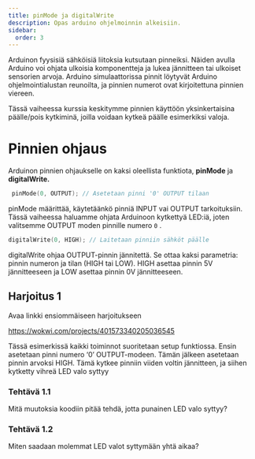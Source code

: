 ```yaml
---
title: pinMode ja digitalWrite
description: Opas arduino ohjelmoinnin alkeisiin.
sidebar:
  order: 3
---
```


Arduinon fyysisiä sähköisiä liitoksia kutsutaan pinneiksi. Näiden avulla Arduino voi ohjata ulkoisia komponentteja ja lukea jännitteen tai ulkoiset sensorien arvoja. Arduino simulaattorissa pinnit löytyvät Arduino ohjelmointialustan reunoilta, ja pinnien numerot ovat kirjoitettuna pinnien viereen.

Tässä vaiheessa kurssia keskitymme pinnien käyttöön yksinkertaisina päälle/pois kytkiminä, joilla voidaan kytkeä päälle esimerkiksi valoja.

# Pinnien ohjaus

Arduinon pinnien ohjaukselle on kaksi oleellista funktiota, **pinMode** ja **digitalWrite.**

```c
 pinMode(0, OUTPUT); // Asetetaan pinni '0' OUTPUT tilaan
```

pinMode määrittää, käytetäänkö pinniä INPUT vai OUTPUT tarkoituksiin. Tässä vaiheessa haluamme ohjata Arduinoon kytkettyä LED:iä, joten valitsemme OUTPUT moden pinnille numero `0` .

```c
digitalWrite(0, HIGH); // Laitetaan pinniin sähköt päälle
```

digitalWrite ohjaa OUTPUT-pinnin jännitettä. Se ottaa kaksi parametria: pinnin numeron ja tilan (HIGH tai LOW). HIGH asettaa pinnin 5V jännitteeseen ja LOW asettaa pinnin 0V jännitteeseen.

## Harjoitus 1

Avaa linkki ensiommäiseen harjoitukseen

https://wokwi.com/projects/401573340205036545

Tässä esimerkissä kaikki toiminnot suoritetaan setup funktiossa. Ensin asetetaan pinni numero ‘0’ OUTPUT-modeen. Tämän jälkeen asetetaan pinnin arvoksi HIGH. Tämä kytkee pinniin viiden voltin jännitteen, ja siihen kytketty vihreä LED valo syttyy

### Tehtävä 1.1

Mitä muutoksia koodiin pitää tehdä, jotta punainen LED valo syttyy?

### Tehtävä 1.2

Miten saadaan molemmat LED valot syttymään yhtä aikaa?
